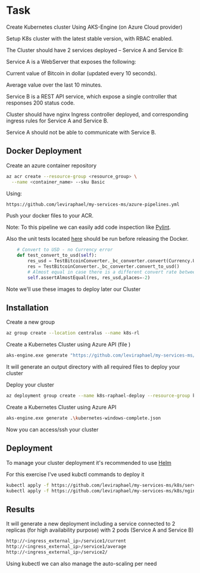 # Task

Create Kubernetes cluster Using AKS-Engine (on Azure Cloud provider)

Setup K8s cluster with the latest stable version, with RBAC enabled.

The Cluster should have 2 services deployed – Service A and Service B:

Service A is a WebServer that exposes the following:

Current value of Bitcoin in dollar (updated every 10 seconds).

Average value over the last 10 minutes.

Service B is a REST API service, which expose a single controller that responses 200 status code.

Cluster should have nginx Ingress controller deployed, and corresponding ingress rules for Service A and Service B.

Service A should not be able to communicate with Service B.


## Docker Deployment 

Create an azure container repository 

```bash
az acr create --resource-group <resource_group> \
  --name <container_name> --sku Basic
```

Using:

```bash
https://github.com/leviraphael/my-services-ms/azure-pipelines.yml
```

Push your docker files to your ACR.

Note: To this pipeline we can easily add code inspection like [Pylint](https://pylint.pycqa.org/en/latest/).

Also the unit tests located [here](https://github.com/leviraphael/my-services-ms/unittests) should be run before releasing the Docker.

```python
    # Convert to USD - no Currency error
    def test_convert_to_usd(self):
        res_usd = TestBitcoinConverter._bc_converter.convert(Currency.USD)
        res = TestBitcoinConverter._bc_converter.convert_to_usd()
        # Almost equal in case there is a different convert rate between the 2 calls
        self.assertAlmostEqual(res, res_usd,places=-2)
```

Note we'll use these images to deploy later our Cluster

## Installation

Create a new group

```bash
az group create --location centralus --name k8s-rl
```

Create a Kubernetes Cluster using Azure API (file )

```bash
aks-engine.exe generate "https://github.com/leviraphael/my-services-ms/installations_files/kubernetes.json"
```

It will generate an output directory with all required files to deploy your cluster

Deploy your cluster

```bash
az deployment group create --name k8s-raphael-deploy --resource-group k8s-raphael --template-file "<path_to_output_files>/_output/azuredeploy.json" --parameters "<path_to_output_files>/_output/azuredeploy.parameters.json"
```

Create a Kubernetes Cluster using Azure API

```bash
aks-engine.exe generate .\kubernetes-windows-complete.json
```
Now you can access/ssh your cluster

## Deployment

To manage your cluster deployment it's recommended to use [Helm](https://helm.sh/)

For this exercise I've used kubctl commands to deploy it 

```bash
kubectl apply -f https://github.com/leviraphael/my-services-ms/k8s/services.yaml
kubectl apply -f https://github.com/leviraphael/my-services-ms/k8s/nginx.yaml
```

## Results

It will generate a new deployment including a service connected to 2 replicas (for high availability purpose) with 2 pods (Service A and Service B) 

```bash
http://<ingress_external_ip>/service1/current
http://<ingress_external_ip>/service1/average
http://<ingress_external_ip>/service2/
``` 

Using kubectl we can also manage the auto-scaling per need 
